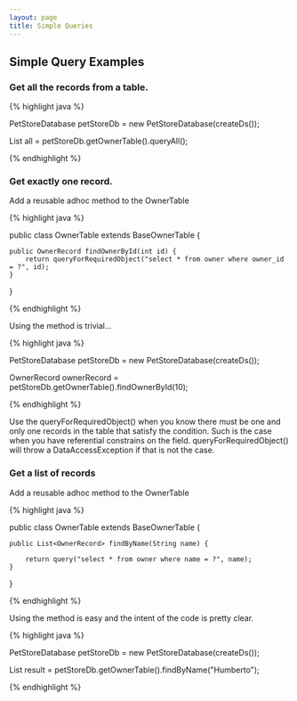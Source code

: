 ```yaml
---
layout: page
title: Simple Queries
---
```


## Simple Query Examples

### Get all the records from a table.

{% highlight java %}

PetStoreDatabase petStoreDb = new PetStoreDatabase(createDs());

List<OwnerRecord> all = petStoreDb.getOwnerTable().queryAll();

{% endhighlight %}


### Get exactly one record.

Add a reusable adhoc method to the OwnerTable

{% highlight java %}

public class OwnerTable extends BaseOwnerTable {

    public OwnerRecord findOwnerById(int id) {
		return queryForRequiredObject("select * from owner where owner_id = ?", id);
    }

}

{% endhighlight %}

Using the method is trivial...

{% highlight java %}

PetStoreDatabase petStoreDb = new PetStoreDatabase(createDs());

OwnerRecord ownerRecord =  petStoreDb.getOwnerTable().findOwnerById(10);

{% endhighlight %}

Use the queryForRequiredObject() when you know there must be one and only one records in the table that satisfy the condition. Such is the case when you have referential constrains on the field. queryForRequiredObject() will throw a DataAccessException if that is not the case.

### Get a list of records 

Add a reusable adhoc method to the OwnerTable

{% highlight java %}

public class OwnerTable extends BaseOwnerTable {

	public List<OwnerRecord> findByName(String name) {

		return query("select * from owner where name = ?", name);
	}
}

{% endhighlight %}

Using the method is easy and the intent of the code is pretty clear.

{% highlight java %}

PetStoreDatabase petStoreDb = new PetStoreDatabase(createDs());

List<OwnerRecord> result = petStoreDb.getOwnerTable().findByName("Humberto");

{% endhighlight %}